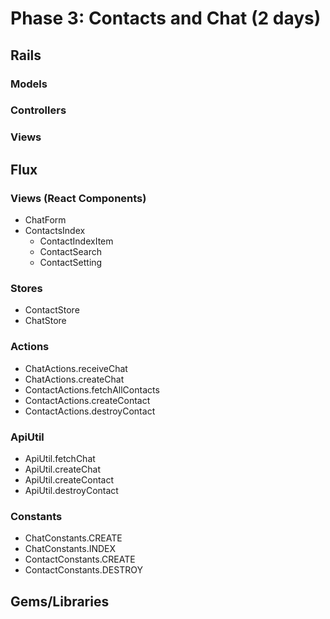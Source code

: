 # Phase 3: Contacts and Chat (2 days)

## Rails
### Models

### Controllers

### Views

## Flux
### Views (React Components)
* ChatForm
* ContactsIndex
  - ContactIndexItem
  - ContactSearch
  - ContactSetting

### Stores
* ContactStore
* ChatStore

### Actions
* ChatActions.receiveChat
* ChatActions.createChat
* ContactActions.fetchAllContacts
* ContactActions.createContact
* ContactActions.destroyContact

### ApiUtil
* ApiUtil.fetchChat
* ApiUtil.createChat
* ApiUtil.createContact
* ApiUtil.destroyContact

### Constants
* ChatConstants.CREATE
* ChatConstants.INDEX
* ContactConstants.CREATE 
* ContactConstants.DESTROY

## Gems/Libraries
